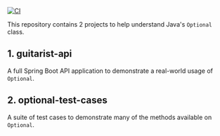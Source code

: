 [![CI](https://github.com/tkgregory/optional-examples/actions/workflows/gradle.yml/badge.svg)](https://github.com/tkgregory/optional-examples/actions/workflows/gradle.yml)

This repository contains 2 projects to help understand Java's `Optional` class.

## 1. guitarist-api

A full Spring Boot API application to demonstrate a real-world usage of `Optional`.

## 2. optional-test-cases

A suite of test cases to demonstrate many of the methods available on `Optional`.
